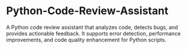 # Python-Code-Review-Assistant
A Python code review assistant that analyzes code, detects bugs, and provides actionable feedback. It supports error detection, performance improvements, and code quality enhancement for Python scripts.
